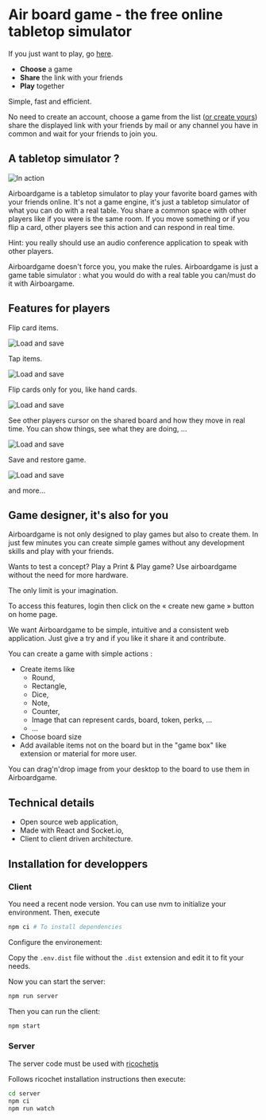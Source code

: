 # Air board game - the free online tabletop simulator

If you just want to play, go [here](https://airboardgame.net).

* **Choose** a game
* **Share** the link with your friends
* **Play** together

Simple, fast and efficient.

No need to create an account, choose a game from the list ([or create yours](#game-designer-its-also-for-you)) share
the displayed link with your friends by mail or any channel you have in common
and wait for your friends to join you.

## A tabletop simulator ?

![In action](./public/screen.png)

Airboardgame is a tabletop simulator to play your favorite board games with your
friends online. It's not a game engine, it's just a tabletop simulator of what you can
do with a real table. You share a common space with other players like if you were is the same room.
If you move something or if you flip a card, other players see
this action and can respond in real time.

Hint: you really should use an audio conference application to speak with other players.

Airboardgame doesn't force you, you make the rules.
Airboardgame is just a game table simulator : what you would do with a real
table you can/must do it with Airboargame.

## Features for players

Flip card items.

![Load and save](./public/flip.gif)

Tap items.

![Load and save](./public/tap.gif)

Flip cards only for you, like hand cards.

![Load and save](./public/flipyou.gif)

See other players cursor on the shared board and how they move in real time.
You can show things, see what they are doing, …

![Load and save](./public/other.gif)

Save and restore game.

![Load and save](./public/loadsave.png)

and more…

## Game designer, it's also for you

Airboardgame is not only designed to play games but also to create them.
In just few minutes you can create simple games without any
development skills and play with your friends.

Wants to test a concept? Play a Print & Play game? Use airboardgame without
the need for more hardware.

The only limit is your imagination.

To access this features, login then click on the « create new game » button on home page.

We want Airboardgame to be simple, intuitive and a consistent web application.
Just give a try and if you like it share it and contribute.

You can create a game with simple actions :

* Create items like
  * Round,
  * Rectangle,
  * Dice,
  * Note,
  * Counter,
  * Image that can represent cards, board, token, perks, …
  * …
* Choose board size
* Add available items not on the board but in the "game box" like extension or material for more user.

You can drag'n'drop image from your desktop to the board to use them in Airboardgame.

## Technical details

* Open source web application,
* Made with React and Socket.io,
* Client to client driven architecture.
  
## Installation for developpers

### Client

You need a recent node version. You can use nvm to initialize your environment.
Then, execute

```sh
npm ci # To install dependencies
```

Configure the environement:

Copy the `.env.dist` file without the `.dist` extension and edit it to fit your
needs.

Now you can start the server:

```sh
npm run server
```

Then you can run the client:

```sh
npm start
```

### Server

The server code must be used with [ricochetjs](https://github.com/jrmi/ricochetjs)

Follows ricochet installation instructions then execute:

```sh
cd server
npm ci
npm run watch
```
